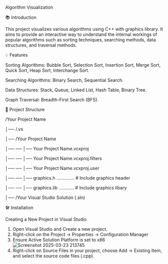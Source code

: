 Algorithm Visualization

📚 Introduction

This project visualizes various algorithms using C++ with graphics library. It aims to provide an interactive way to understand the internal workings of popular algorithms such as sorting techniques, searching methods, data structures, and traversal methods.

💡 Features

Sorting Algorithms: Bubble Sort, Selection Sort, Insertion Sort, Merge Sort, Quick Sort, Heap Sort, Interchange Sort.

Searching Algorithms: Binary Search, Sequential Search.

Data Structures: Stack, Queue, Linked List, Hash Table, Binary Tree.

Graph Traversal: Breadth-First Search (BFS).

📂 Project Structure

/Your Project Name

│── /.vs

│── /Your Project Name    

│── ── │── Your Project Name.vcxproj

│── ── │── Your Project Name.vcxproj.filters

│── ── │── Your Project Name.vcxproj.user

│── ── │── graphics.h .............. # Include graphics header

│── ── │── graphics.lib ............ # Include graphics libary

│── /Your Visual Studio Solution (.sln)

🛠️ Installation

Creating a New Project in Visual Studio

1. Open Visual Studio and Create a new project.
2. Right-click on the Project → Properties → Configuration Manager
3. Ensure Active Solution Platform is set to x86
![Screenshot 2025-03-23 213745](https://github.com/user-attachments/assets/970826de-63be-4061-93f4-96ae0173b07b)
4. Right-click on Source Files in your project, choose Add → Existing Item, and select the source code files (.cpp).


